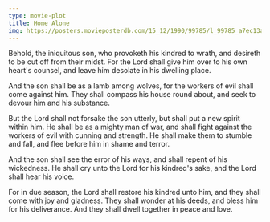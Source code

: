 ```yaml
---
type: movie-plot
title: Home Alone
img: https://posters.movieposterdb.com/15_12/1990/99785/l_99785_a7ec13a6.jpg
---
```


Behold, the iniquitous son, who provoketh his kindred to wrath, and desireth to be cut off from their midst. For the Lord shall give him over to his own heart's counsel, and leave him desolate in his dwelling place.

And the son shall be as a lamb among wolves, for the workers of evil shall come against him. They shall compass his house round about, and seek to devour him and his substance.

But the Lord shall not forsake the son utterly, but shall put a new spirit within him. He shall be as a mighty man of war, and shall fight against the workers of evil with cunning and strength. He shall make them to stumble and fall, and flee before him in shame and terror.

And the son shall see the error of his ways, and shall repent of his wickedness. He shall cry unto the Lord for his kindred's sake, and the Lord shall hear his voice.

For in due season, the Lord shall restore his kindred unto him, and they shall come with joy and gladness. They shall wonder at his deeds, and bless him for his deliverance. And they shall dwell together in peace and love.

